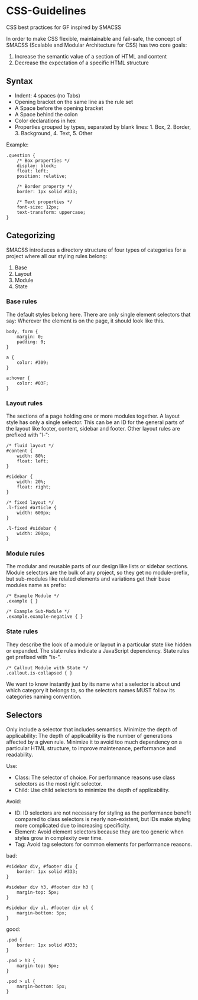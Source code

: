 # CSS-Guidelines #

CSS best practices for GF inspired by SMACSS

In order to make CSS flexible, maintainable and fail-safe, the concept of SMACSS (Scalable and Modular Architecture for CSS) has two core goals:

1. Increase the semantic value of a section of HTML and content
2. Decrease the expectation of a specific HTML structure

## Syntax ##

* Indent: 4 spaces (no Tabs)
* Opening bracket on the same line as the rule set
* A Space before the opening bracket
* A Space behind the colon
* Color declarations in hex
* Properties grouped by types, separated by blank lines: 1. Box, 2. Border, 3. Background, 4. Text, 5. Other 

Example:

    .question {
        /* Box properties */
        display: block;
        float: left;
        position: relative;
        
        /* Border property */
        border: 1px solid #333;
        
        /* Text properties */
        font-size: 12px;
        text-transform: uppercase;
    }


## Categorizing ##

SMACSS introduces a directory structure of four types of categories for a project where all our styling rules belong:

1. Base
2. Layout
3. Module
4. State

### Base rules ###

The default styles belong here. There are only single element selectors that say: Wherever the element is on the page, it should look like this.

    body, form {
        margin: 0;
        padding: 0;
    }
    
    a {
        color: #309;
    }
    
    a:hover {
        color: #03F;
    }

### Layout rules ###

The sections of a page holding one or more modules together. A layout style has only a single selector. This can be an ID for the general parts of the layout like footer, content, sidebar and footer. Other layout rules are prefixed with "l-":

    /* fluid layout */
    #content {
        width: 80%;
        float: left;
    }
    
    #sidebar {
        width: 20%;
        float: right;
    }
    
    /* fixed layout */
    .l-fixed #article {
        width: 600px;
    }
    
    .l-fixed #sidebar {
        width: 200px;
    }   

### Module rules ###

The modular and reusable parts of our design like lists or sidebar sections. Module selectors are the bulk of any project, so they get no module-prefix, but sub-modules like related elements and variations get their base modules name as prefix:

    /* Example Module */
    .example { }
    
    /* Example Sub-Module */
    .example.example-negative { }

### State rules ###

They describe the look of a module or layout in a particular state like hidden or expanded. The state rules indicate a JavaScript dependency. State rules get prefixed with "is-".

    /* Callout Module with State */
    .callout.is-collapsed { }

We want to know instantly just by its name what a selector is about und which category it belongs to, so the selectors names MUST follow its categories naming convention.

## Selectors ##

Only include a selector that includes semantics.
Minimize the depth of applicability: The depth of applicability is the number of generations affected by a given rule. Minimize it to avoid too much dependency on a particular HTML structure, to improve maintenance, performance and readability.

Use:
* Class: The selector of choice. For performance reasons use class selectors as the most right selector.
* Child: Use child selectors to minimize the depth of applicability.

Avoid:
* ID: ID selectors are not necessary for styling as the performance benefit compared to class selectors is nearly non-existent, but IDs make styling more complicated due to increasing specificity.
* Element: Avoid element selectors because they are too generic when styles grow in complexity over time.
* Tag: Avoid tag selectors for common elements for performance reasons.

bad:

    #sidebar div, #footer div {
        border: 1px solid #333;
    }
    
    #sidebar div h3, #footer div h3 {
        margin-top: 5px;
    }
    
    #sidebar div ul, #footer div ul {
        margin-bottom: 5px;
    }
    
good:

    .pod {
        border: 1px solid #333;
    }
    
    .pod > h3 {
        margin-top: 5px;
    }
    
    .pod > ul {
        margin-bottom: 5px;
    }